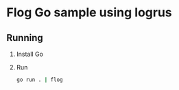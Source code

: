 <!--
SPDX-FileCopyrightText: 2021 Kalle Fagerberg

SPDX-License-Identifier: CC0-1.0
-->

# Flog Go sample using logrus

## Running

1. Install Go

2. Run

   ```sh
   go run . | flog
   ```
